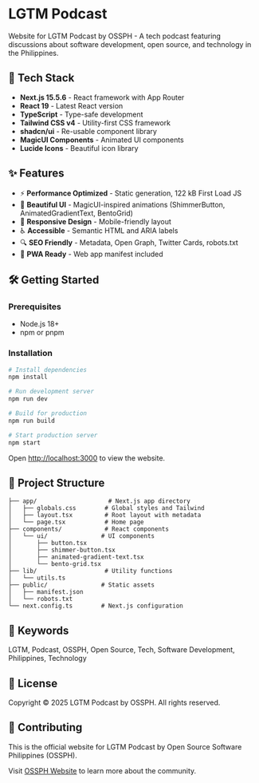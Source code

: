 # LGTM Podcast

Website for LGTM Podcast by OSSPH - A tech podcast featuring discussions about software development, open source, and technology in the Philippines.

## 🚀 Tech Stack

- **Next.js 15.5.6** - React framework with App Router
- **React 19** - Latest React version
- **TypeScript** - Type-safe development
- **Tailwind CSS v4** - Utility-first CSS framework
- **shadcn/ui** - Re-usable component library
- **MagicUI Components** - Animated UI components
- **Lucide Icons** - Beautiful icon library

## ✨ Features

- ⚡️ **Performance Optimized** - Static generation, 122 kB First Load JS
- 🎨 **Beautiful UI** - MagicUI-inspired animations (ShimmerButton, AnimatedGradientText, BentoGrid)
- 📱 **Responsive Design** - Mobile-friendly layout
- ♿️ **Accessible** - Semantic HTML and ARIA labels
- 🔍 **SEO Friendly** - Metadata, Open Graph, Twitter Cards, robots.txt
- 🎯 **PWA Ready** - Web app manifest included

## 🛠️ Getting Started

### Prerequisites

- Node.js 18+ 
- npm or pnpm

### Installation

```bash
# Install dependencies
npm install

# Run development server
npm run dev

# Build for production
npm run build

# Start production server
npm start
```

Open [http://localhost:3000](http://localhost:3000) to view the website.

## 📁 Project Structure

```
├── app/                    # Next.js app directory
│   ├── globals.css        # Global styles and Tailwind
│   ├── layout.tsx         # Root layout with metadata
│   └── page.tsx           # Home page
├── components/            # React components
│   └── ui/               # UI components
│       ├── button.tsx
│       ├── shimmer-button.tsx
│       ├── animated-gradient-text.tsx
│       └── bento-grid.tsx
├── lib/                   # Utility functions
│   └── utils.ts
├── public/               # Static assets
│   ├── manifest.json
│   └── robots.txt
└── next.config.ts        # Next.js configuration
```

## 🎯 Keywords

LGTM, Podcast, OSSPH, Open Source, Tech, Software Development, Philippines, Technology

## 📄 License

Copyright © 2025 LGTM Podcast by OSSPH. All rights reserved.

## 🤝 Contributing

This is the official website for LGTM Podcast by Open Source Software Philippines (OSSPH).

Visit [OSSPH Website](https://ossph.org) to learn more about the community.
